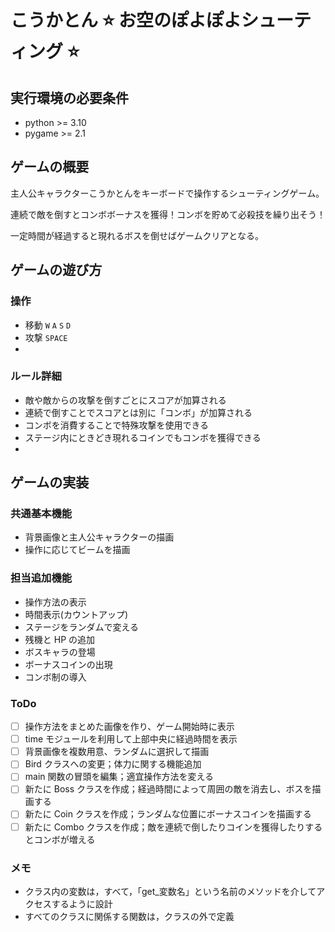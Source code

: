 # こうかとん ⭐ お空のぽよぽよシューティング ⭐

## 実行環境の必要条件

- python >= 3.10
- pygame >= 2.1

## ゲームの概要

主人公キャラクターこうかとんをキーボードで操作するシューティングゲーム。

連続で敵を倒すとコンボボーナスを獲得！コンボを貯めて必殺技を繰り出そう！

一定時間が経過すると現れるボスを倒せばゲームクリアとなる。

## ゲームの遊び方

### 操作

- 移動 `W` `A` `S` `D`
- 攻撃 `SPACE`
-

### ルール詳細

- 敵や敵からの攻撃を倒すごとにスコアが加算される
- 連続で倒すことでスコアとは別に「コンボ」が加算される
- コンボを消費することで特殊攻撃を使用できる
- ステージ内にときどき現れるコインでもコンボを獲得できる
-

## ゲームの実装

### 共通基本機能

- 背景画像と主人公キャラクターの描画
- 操作に応じてビームを描画

### 担当追加機能

- 操作方法の表示
- 時間表示(カウントアップ)
- ステージをランダムで変える
- 残機と HP の追加
- ボスキャラの登場
- ボーナスコインの出現
- コンボ制の導入

### ToDo

- [ ] 操作方法をまとめた画像を作り、ゲーム開始時に表示
- [ ] time モジュールを利用して上部中央に経過時間を表示
- [ ] 背景画像を複数用意、ランダムに選択して描画
- [ ] Bird クラスへの変更；体力に関する機能追加
- [ ] main 関数の冒頭を編集；適宜操作方法を変える
- [ ] 新たに Boss クラスを作成；経過時間によって周囲の敵を消去し、ボスを描画する
- [ ] 新たに Coin クラスを作成；ランダムな位置にボーナスコインを描画する
- [ ] 新たに Combo クラスを作成；敵を連続で倒したりコインを獲得したりするとコンボが増える

### メモ

- クラス内の変数は，すべて，「get\_変数名」という名前のメソッドを介してアクセスするように設計
- すべてのクラスに関係する関数は，クラスの外で定義
